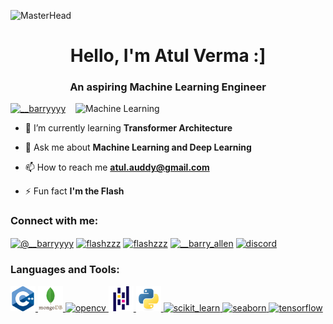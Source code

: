 ![MasterHead](https://media.discordapp.net/attachments/629537855798247424/809067967228018718/image0.gif)

<h1 align="center">Hello, I'm Atul Verma :]</h1>
<h3 align="center">An aspiring Machine Learning Engineer</h3>


<img align="right" alt="Machine Learning" width="400" src="https://media.tenor.com/t7_iTN0iYekAAAAd/sad-sad-cat.gif">

<p align="left"> <a href="https://twitter.com/__barryyyy" target="blank"><img src="https://img.shields.io/twitter/follow/__barryyyy?logo=twitter&style=for-the-badge" alt="__barryyyy" /></a> </p>




- 🌱 I’m currently learning **Transformer Architecture**


- 💬 Ask me about **Machine Learning and Deep Learning**

- 📫 How to reach me **atul.auddy@gmail.com**

- ⚡ Fun fact **I'm the Flash**

<h3 align="left">Connect with me:</h3>
<p align="left">
<a href="https://twitter.com/@__barryyyy" target="blank"><img align="center" src="https://raw.githubusercontent.com/rahuldkjain/github-profile-readme-generator/master/src/images/icons/Social/twitter.svg" alt="@__barryyyy" height="30" width="40" /></a>
<a href="https://linkedin.com/in/flashzzz" target="blank"><img align="center" src="https://raw.githubusercontent.com/rahuldkjain/github-profile-readme-generator/master/src/images/icons/Social/linked-in-alt.svg" alt="flashzzz" height="30" width="40" /></a>
<a href="https://kaggle.com/flashzzz" target="blank"><img align="center" src="https://raw.githubusercontent.com/rahuldkjain/github-profile-readme-generator/master/src/images/icons/Social/kaggle.svg" alt="flashzzz" height="30" width="40" /></a>
<a href="https://instagram.com/__barry_allen" target="blank"><img align="center" src="https://raw.githubusercontent.com/rahuldkjain/github-profile-readme-generator/master/src/images/icons/Social/instagram.svg" alt="__barry_allen" height="30" width="40" /></a>
<a href="https://discord.gg/Ep27rcd3TS" target="blank"><img align="center" src="https://raw.githubusercontent.com/rahuldkjain/github-profile-readme-generator/master/src/images/icons/Social/discord.svg" alt="discord" height="30" width="40" /></a>
</p>

<h3 align="left">Languages and Tools:</h3>
<p align="left"> <a href="https://www.w3schools.com/cpp/" target="_blank" rel="noreferrer"> <img src="https://raw.githubusercontent.com/devicons/devicon/master/icons/cplusplus/cplusplus-original.svg" alt="cplusplus" width="40" height="40"/> </a> <a href="https://www.mongodb.com/" target="_blank" rel="noreferrer"> <img src="https://raw.githubusercontent.com/devicons/devicon/master/icons/mongodb/mongodb-original-wordmark.svg" alt="mongodb" width="40" height="40"/> </a> <a href="https://opencv.org/" target="_blank" rel="noreferrer"> <img src="https://www.vectorlogo.zone/logos/opencv/opencv-icon.svg" alt="opencv" width="40" height="40"/> </a> <a href="https://pandas.pydata.org/" target="_blank" rel="noreferrer"> <img src="https://raw.githubusercontent.com/devicons/devicon/2ae2a900d2f041da66e950e4d48052658d850630/icons/pandas/pandas-original.svg" alt="pandas" width="40" height="40"/> </a> <a href="https://www.python.org" target="_blank" rel="noreferrer"> <img src="https://raw.githubusercontent.com/devicons/devicon/master/icons/python/python-original.svg" alt="python" width="40" height="40"/> </a> <a href="https://scikit-learn.org/" target="_blank" rel="noreferrer"> <img src="https://upload.wikimedia.org/wikipedia/commons/0/05/Scikit_learn_logo_small.svg" alt="scikit_learn" width="40" height="40"/> </a> <a href="https://seaborn.pydata.org/" target="_blank" rel="noreferrer"> <img src="https://seaborn.pydata.org/_images/logo-mark-lightbg.svg" alt="seaborn" width="40" height="40"/> </a> <a href="https://www.tensorflow.org" target="_blank" rel="noreferrer"> <img src="https://www.vectorlogo.zone/logos/tensorflow/tensorflow-icon.svg" alt="tensorflow" width="40" height="40"/> </a> </p>



